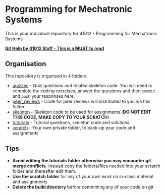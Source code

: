 Programming for Mechatronic Systems
===================================
This is your individual repository for 41012 - Programming for Mechatronic Systems

**[Git Help by 41012 Staff - This is a MUST to read](./GIT_HELP.md)**

Organisation
------------------------------------
This repository is organised in 4 folders:

* [quizzes](./quizzes) - Quiz questions and related skeleton code. You will need to complete the coding exercises, answer the questions and then `commit` and `push` your responses here.
* [peer_reviews](./peer_reviews) - Code for peer reviews will distributed to you via this folder.
* [skeleton](./skeleton) - Skeleton code to be used for assignments (**DO NOT EDIT THIS CODE, MAKE COPY TO YOUR SCRATCH**)
* [tutorials](./tutorials) - Tutorial questions, skeleton code and solutions.
* [scratch](./scratch) - Your own private folder, to back-up your code and assignments

Tips
------------------------------------
* **Avoid editing the tutorials folder otherwise you may encounter git merge conflicts.** Instead copy the folders/files needed into your scratch folder and thereafter edit them.
* **Use the scratch folder** for any of your own work on in-class material and assignments
* **Delete the build directory** before committing any of your code on git

